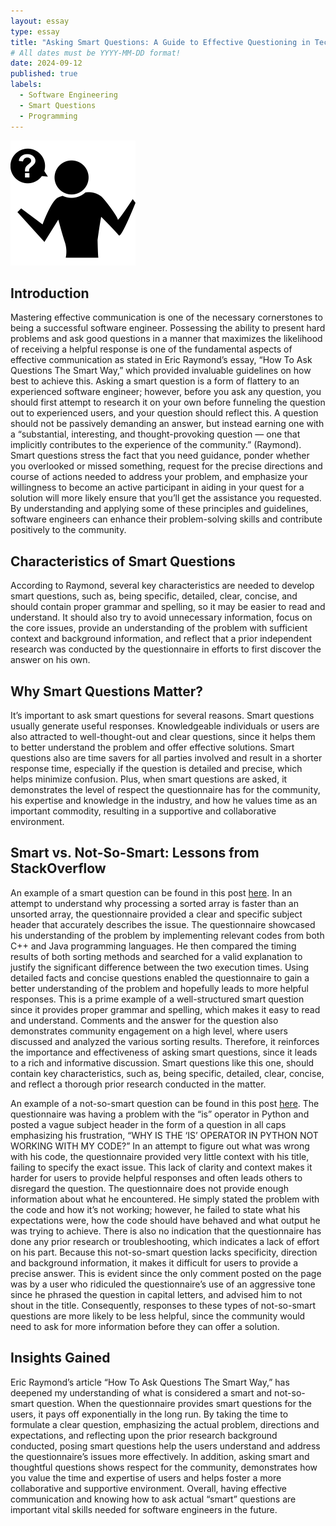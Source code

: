 ```yaml
---
layout: essay
type: essay
title: "Asking Smart Questions: A Guide to Effective Questioning in Tech"
# All dates must be YYYY-MM-DD format!
date: 2024-09-12
published: true
labels:
  - Software Engineering
  - Smart Questions
  - Programming
---
```


<img width="200px" class="rounded float-start pe-4" src="../img/difficulty/smart-question.jpg">

## Introduction

Mastering effective communication is one of the necessary cornerstones to being a successful software engineer. Possessing the ability to present hard problems and ask good questions in a manner that maximizes the likelihood of receiving a helpful response is one of the fundamental aspects of effective communication as stated in Eric Raymond’s essay, “How To Ask Questions The Smart Way,” which provided invaluable guidelines on how best to achieve this. Asking a smart question is a form of flattery to an experienced software engineer; however, before you ask any question, you should first attempt to research it on your own before funneling the question out to experienced users, and your question should reflect this. A question should not be passively demanding an answer, but instead earning one with a “substantial, interesting, and thought-provoking question — one that implicitly contributes to the experience of the community.” (Raymond). Smart questions stress the fact that you need guidance, ponder whether you overlooked or missed something, request for the precise directions and course of actions needed to address your problem, and emphasize your willingness to become an active participant in aiding in your quest for a solution will more likely ensure that you’ll get the assistance you requested. By understanding and applying some of these principles and guidelines, software engineers can enhance their problem-solving skills and contribute positively to the community. 



## Characteristics of Smart Questions 

According to Raymond, several key characteristics are needed to develop smart questions, such as, being specific, detailed, clear, concise, and should contain proper grammar and spelling, so it may be easier to read and understand. It should also try to avoid unnecessary information, focus on the core issues, provide an understanding of the problem with sufficient context and background information, and reflect that a prior independent research was conducted by the questionnaire in efforts to first discover the answer on his own.

## Why Smart Questions Matter? 

It’s important to ask smart questions for several reasons. Smart questions usually generate useful responses. Knowledgeable individuals or users are also attracted to well-thought-out and clear questions, since it helps them to better understand the problem and offer effective solutions.  Smart questions also are time savers for all parties involved and result in a shorter response time, especially if the question is detailed and precise, which helps minimize confusion.  Plus, when smart questions are asked, it demonstrates the level of respect the questionnaire has for the community, his expertise and knowledge in the industry, and how he values time as an important commodity, resulting in a supportive and collaborative environment. 
 


## Smart vs. Not-So-Smart: Lessons from StackOverflow

An example of a smart question can be found in this post  <a href="https://stackoverflow.com/questions/11227809/why-is-processing-a-sorted-array-faster-than-processing-an-unsorted-array">here</a>.  In an attempt to understand why processing a sorted array is faster than an unsorted array, the questionnaire provided a clear and specific subject header that accurately describes the issue. The questionnaire showcased his understanding of the problem by implementing relevant codes from both C++ and Java programming languages. He then compared the timing results of both sorting methods and searched for a valid explanation to justify the significant difference between the two execution times. Using detailed facts and concise questions enabled the questionnaire to gain a better understanding of the problem and hopefully leads to more helpful responses. This is a prime example of a well-structured smart question since it provides proper grammar and spelling, which makes it easy to read and understand. Comments and the answer for the question also demonstrates community engagement on a high level, where users discussed and analyzed the various sorting results. Therefore, it reinforces the importance and effectiveness of asking smart questions, since it leads to a rich and informative discussion. Smart questions like this one, should contain key characteristics, such as, being specific, detailed, clear, concise, and reflect a thorough prior research conducted in the matter.   

An example of a not-so-smart question can be found in this post <a href="https://stackoverflow.com/questions/78912902/why-is-the-is-operator-in-python-not-working-with-my-code">here</a>. The questionnaire was having a problem with the “is” operator in Python and posted a vague subject header in the form of a question in all caps emphasizing his frustration, “WHY IS THE ‘IS’ OPERATOR IN PYTHON NOT WORKING WITH MY CODE?” In an attempt to figure out what was wrong with his code, the questionnaire provided very little context with his title, failing to specify the exact issue. This lack of clarity and context makes it harder for users to provide helpful responses and often leads others to disregard the question. The questionnaire does not provide enough information about what he encountered. He simply stated the problem with the code and how it’s not working; however, he failed to state what his expectations were, how the code should have behaved and what output he was trying to achieve. There is also no indication that the questionnaire has done any prior research or troubleshooting, which indicates a lack of effort on his part. Because this not-so-smart question lacks specificity, direction and background information, it makes it difficult for users to provide a precise answer. This is evident since the only comment posted on the page was by a user who ridiculed the questionnaire’s use of an aggressive tone since he phrased the question in capital letters, and advised him to not shout in the title.  Consequently, responses to these types of not-so-smart questions are more likely to be less helpful, since the community would need to ask for more information before they can offer a solution.

## Insights Gained
Eric Raymond’s article “How To Ask Questions The Smart Way,” has deepened my understanding of what is considered a smart and not-so-smart question. When the questionnaire provides smart questions for the users, it pays off exponentially in the long run. By taking the time to formulate a clear question, emphasizing the actual problem, directions and expectations, and reflecting upon the prior research background conducted, posing smart questions help the users understand and address the questionnaire’s issues more effectively. In addition, asking smart and thoughtful questions shows respect for the community, demonstrates how you value the time and expertise of users and helps foster a more collaborative and supportive environment. Overall, having effective communication and knowing how to ask actual  “smart” questions are important vital skills needed for software engineers in the future.

